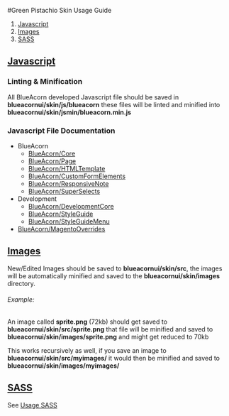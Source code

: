 #Green Pistachio Skin Usage Guide

1. [Javascript](#javascript)
2. [Images](#images)
3. [SASS](#sass)

## [Javascript](id:javascript)

### Linting & Minification

All BlueAcorn developed Javascript file should be saved in **blueacornui/skin/js/blueacorn** these files will be linted and minified into **blueacornui/skin/jsmin/blueacorn.min.js**

### Javascript File Documentation

* BlueAcorn
	* [BlueAcorn/Core](skin/frontend/blueacorn/gp/js/blueacorn/USAGE-BLUEACORN-CORE.MD)
	* [BlueAcorn/Page](skin/frontend/blueacorn/gp/js/blueacorn/USAGE-BLUEACORN-PAGE.MD)
	* [BlueAcorn/HTMLTemplate](skin/frontend/blueacorn/gp/js/blueacorn/USAGE-BLUEACORN-TEMPLATE.MD)
	* [BlueAcorn/CustomFormElements](skin/frontend/blueacorn/gp/js/blueacorn/USAGE-BLUEACORN-CUSTOM-FORM-ELEMENTS.MD)
	* [BlueAcorn/ResponsiveNote](skin/frontend/blueacorn/gp/js/blueacorn/USAGE-BLUEACORN-RESPONSIVENOTE.MD)
	* [BlueAcorn/SuperSelects](https://github.com/BlueAcornInc/gp-super-selects)
* Development
	* [BlueAcorn/DevelopmentCore](skin/frontend/blueacorn/gp/js/development/USAGE-BLUEACORN-DEVELOPMENT-CORE.MD)
	* [BlueAcorn/StyleGuide](skin/frontend/blueacorn/gp/js/development/USAGE-BLUEACORN-STYLEGUIDE.MD)
	* [BlueAcorn/StyleGuideMenu](skin/frontend/blueacorn/gp/js/development/USAGE-BLUEACORN-STYLEGUIDE-MENU.MD)
* [BlueAcorn/MagentoOverrides](skin/frontend/blueacorn/gp/js/USAGE-BLUEACORN-MAGENTO-OVERRIDES.MD)

## [Images](id:images)

New/Edited Images should be saved to **blueacornui/skin/src**, the images will be automatically minified and saved to the **blueacornui/skin/images** directory.

###### Example:

An image called **sprite.png** (72kb) should get saved to **blueacornui/skin/src/sprite.png** that file will be minified and saved to **blueacornui/skin/images/sprite.png** and might get reduced to 70kb

This works recursively as well, if you save an image to **blueacornui/skin/src/myimages/** it would then be minified and saved to **blueacornui/skin/images/myimages/**

## [SASS](id:sass)

See [Usage SASS](USAGE-SASS.MD)